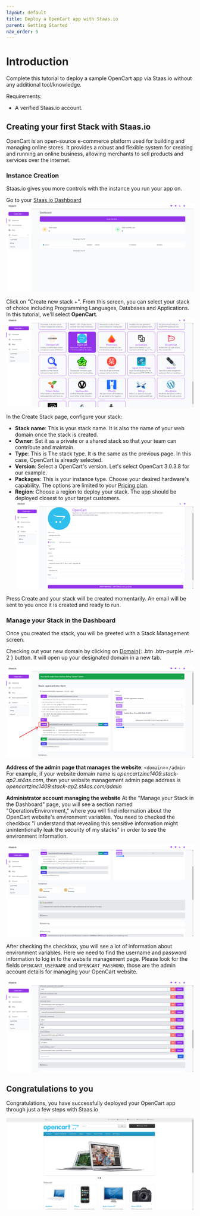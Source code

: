```yaml
---
layout: default
title: Deploy a OpenCart app with Staas.io
parent: Getting Started
nav_order: 5
---
```


# Introduction
Complete this tutorial to deploy a sample OpenCart app via Staas.io without any additional tool/knowledge.

Requirements:
- A verified Staas.io account.

## Creating your first Stack with Staas.io
OpenCart is an open-source e-commerce platform used for building and managing online stores. It provides a robust and flexible system for creating and running an online business, allowing merchants to sell products and services over the internet.

### Instance Creation
Staas.io gives you more controls with the instance you run your app on.

Go to your [Staas.io Dashboard](https://www.staas.io/dashboard?utm_source=docs)
![](../../assets/images/getting-started/staas-dashboard.png)

Click on "Create new stack +".
From this screen, you can select your stack of choice including Programming Languages, Databases and Applications. In this tutorial, we'll select **OpenCart**.
![](../../assets/images/getting-started/opencart-create-stack.png)

In the Create Stack page, configure your stack:
- **Stack name**: This is your stack name. It is also the name of your web domain once the stack is created.
- **Owner**: Set it as a private or a shared stack so that your team can contribute and maintain.
- **Type**: This is The stack type. It is the same as the previous page. In this case, OpenCart is already selected.
- **Version**: Select a OpenCart's version. Let's select OpenCart 3.0.3.8 for our example.
- **Packages**: This is your instance type. Choose your desired hardware's capability. The options are limited to your [Pricing plan](https://www.staas.io/#pricing).
- **Region**: Choose a region to deploy your stack. The app should be deployed closest to your target customers.
![](../../assets/images/getting-started/opencart-create-opencart-screen.png)

Press Create and your stack will be created momentarily. An email will be sent to you once it is created and ready to run.

### Manage your Stack in the Dashboard
Once you created the stack, you will be greeted with a Stack Management screen.

Checking out your new domain by clicking on [Domain](){: .btn .btn-purple .ml-2 } button. It will open up your designated domain in a new tab.

![](../../assets/images/getting-started/opencart-stack-dashboard.png)

**Address of the admin page that manages the website**: `<domain>`+`/admin`
For example, if your website domain name is *opencartzinc1409.stack-ap2.st4as.com*, then your website management admin page address is *opencartzinc1409.stack-ap2.st4as.com/admin*

**Administrator account managing the website**
At the "Manage your Stack in the Dashboard" page, you will see a section named "Operation/Environment," where you will find information about the OpenCart website's environment variables. You need to checked the checkbox "I understand that revealing this sensitive information might unintentionally leak the security of my stacks" in order to see the environment information.

![](../../assets/images/getting-started/opencart-stack-dashboard-enviroment.png)

After checking the checkbox, you will see a lot of information about environment variables. Here we need to find the username and password information to log in to the website management page. Please look for the fields `OPENCART_USERNAME` and `OPENCART_PASSWORD`, those are the admin account details for managing your OpenCart website.

![](../../assets/images/getting-started/opencart-stack-dashboard-enviroment-02.png)

## Congratulations to you
Congratulations, you have successfully deployed your OpenCart app through just a few steps with Staas.io

![](../../assets/images/getting-started/opencart-home-page.png)